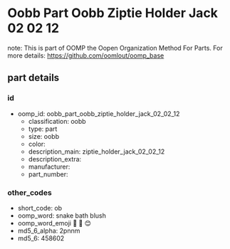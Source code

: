 # Oobb Part Oobb Ziptie Holder Jack 02 02 12  

note: This is part of OOMP the Oopen Organization Method For Parts. For more details: https://github.com/oomlout/oomp_base

##  part details





### id
* oomp_id: oobb_part_oobb_ziptie_holder_jack_02_02_12
  * classification: oobb
  * type: part
  * size: oobb
  * color: 
  * description_main: ziptie_holder_jack_02_02_12
  * description_extra: 
  * manufacturer: 
  * part_number: 

### other_codes
* short_code: ob
* oomp_word: snake bath blush
* oomp_word_emoji :snake: :bath: :blush:
* md5_6_alpha: 2pnnm
* md5_6: 458602